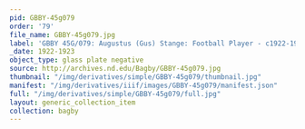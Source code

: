 ```yaml
---
pid: GBBY-45g079
order: '79'
file_name: GBBY-45g079.jpg
label: 'GBBY 45G/079: Augustus (Gus) Stange: Football Player - c1922-1923'
_date: 1922-1923
object_type: glass plate negative
source: http://archives.nd.edu/Bagby/GBBY-45g079.jpg
thumbnail: "/img/derivatives/simple/GBBY-45g079/thumbnail.jpg"
manifest: "/img/derivatives/iiif/images/GBBY-45g079/manifest.json"
full: "/img/derivatives/simple/GBBY-45g079/full.jpg"
layout: generic_collection_item
collection: bagby
---
```

